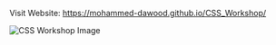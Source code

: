 Visit Website: https://mohammed-dawood.github.io/CSS_Workshop/

![CSS Workshop Image](https://github.com/Mohammed-Dawood/CSS_Workshop/assets/78726877/bc2f48e9-2486-477e-b1ad-d7daff8fed01)
